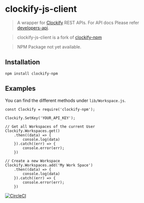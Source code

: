 # clockify-js-client

> A wrapper for [Clockify](https://clockify.me) REST APIs.
> For API docs Please refer [developers-api](https://clockify.me/developers-api).

> clockify-js-client is a fork of [clockify-npm](https://github.com/sinumohan/clockify-npm)

> NPM Package not yet available.

## Installation

`npm install clockify-npm`

## Examples

You can find the different methods under `lib/Workspace.js`.

```
const Clockify = require('clockify-npm');

Clockify.SetKey('YOUR_API_KEY');

// Get all Workspaces of the current User
Clockify.Workspaces.get()
    .then((data) => {
        console.log(data)
    }).catch((err) => {
        console.error(err);
    })

// Create a new Workspace
Clockify.Workspaces.add('My Work Space')
    .then((data) => {
        console.log(data)
    }).catch((err) => {
        console.error(err);
    })
```

[![CircleCI](https://circleci.com/gh/sinumohan/clockify-npm/tree/master.svg?style=svg)](https://circleci.com/gh/sinumohan/clockify-npm/tree/master)
